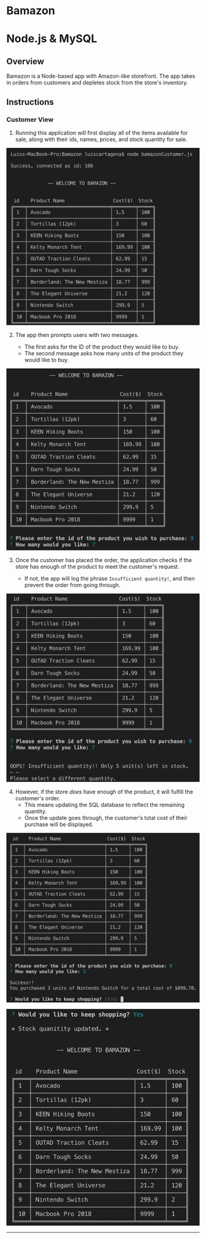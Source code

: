 # Bamazon

# Node.js & MySQL

## Overview

Bamazon is a Node-based app with Amazon-like storefront. The app takes in orders from customers and depletes stock from the store's inventory.

## Instructions

### Customer View

1. Running this application will first display all of the items available for sale, along with their ids, names, prices, and stock quantity for sale.

![Screenshot](1_Bamazon.png)

2. The app then prompts users with two messages.

   * The first asks for the ID of the product they would like to buy.
   * The second message asks how many units of the product they would like to buy.

![Screenshot](2_Bamazon.png)

3. Once the customer has placed the order, the application checks if the store has enough of the product to meet the customer's request.

   * If not, the app will log the phrase `Insufficient quantity!`, and then prevent the order from going through.

![Screenshot](3_Bamazon.png)

4. However, if the store _does_ have enough of the product, it will fulfill the customer's order.
   * This means updating the SQL database to reflect the remaining quantity.
   * Once the update goes through, the customer's total cost of their purchase will be displayed.

![Screenshot](4_Bamazon.png)

![Screenshot](5_Bamazon.png)

- - -